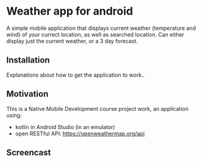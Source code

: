 # Weather app for android
A simple mobile application that displays current weather (temperature and wind) of your currect location, as well as searched location. Can either display just the current weather, or a 3 day forecast. 

## Installation
Explanations about how to get the application to work..

## Motivation
This is a Native Mobile Development course project work, an application using:

- kotlin in Android Studio (in an emulator)
- open RESTful API: https://openweathermap.org/api


## Screencast
